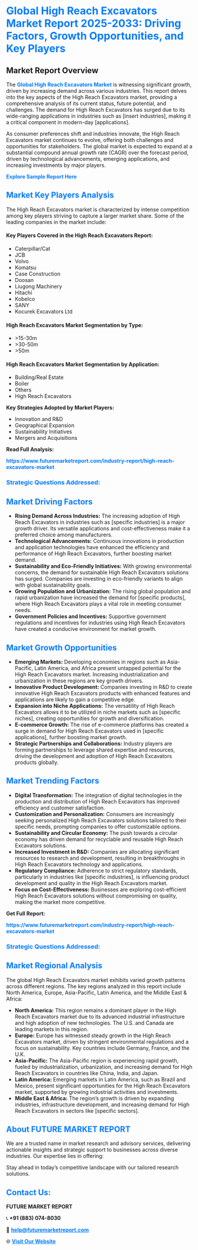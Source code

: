 <h1 style="color: #007BFF;">Global High Reach Excavators Market Report 2025-2033: Driving Factors, Growth Opportunities, and Key Players</h1>

<section id="overview">
<h2>Market Report Overview</h2>
<p>The <a href="https://www.futuremarketreport.com/industry-report/high-reach-excavators-market" style="color: #007BFF; text-decoration: none;"><strong>Global High Reach Excavators Market</strong></a> is witnessing significant growth, driven by increasing demand across various industries. This report delves into the key aspects of the High Reach Excavators market, providing a comprehensive analysis of its current status, future potential, and challenges. The demand for High Reach Excavators has surged due to its wide-ranging applications in industries such as [insert industries], making it a critical component in modern-day [applications].</p>
<p>As consumer preferences shift and industries innovate, the High Reach Excavators market continues to evolve, offering both challenges and opportunities for stakeholders. The global market is expected to expand at a substantial compound annual growth rate (CAGR) over the forecast period, driven by technological advancements, emerging applications, and increasing investments by major players.</p>
</section>

<section id="overview">
<p><a href="https://www.futuremarketreport.com/request-sample/reportId=127718" style="color: #007BFF; text-decoration: none;"><strong>Explore Sample Report Here</strong></a></p>
</section>

<section id="key-players">
<h2 style="color: #007BFF;">Market Key Players Analysis</h2>
<p>The High Reach Excavators market is characterized by intense competition among key players striving to capture a larger market share. Some of the leading companies in the market include:</p>
<h4>Key Players Covered in the High Reach Excavators Report:</h4>
<ul><li>Caterpillar/Cat</li><li>JCB</li><li>Volvo</li><li>Komatsu</li><li>Case Construction</li><li>Doosan</li><li>Liugong Machinery</li><li>Hitachi</li><li>Kobelco</li><li>SANY</li><li>Kocurek Excavators Ltd</li></ul>
<h4>High Reach Excavators Market Segmentation by Type:</h4>
<ul><li>&gt;15-30m</li><li>&gt;30-50m</li><li>&gt;50m</li></ul>

<h4>High Reach Excavators Market Segmentation by Application:</h4>
<ul><li>Building/Real Estate</li><li>Boiler</li><li>Others</li><li>High Reach Excavators</li></ul>
<p><strong>Key Strategies Adopted by Market Players:</strong></p>
<ul>
<li>Innovation and R&D</li>
<li>Geographical Expansion</li>
<li>Sustainability Initiatives</li>
<li>Mergers and Acquisitions</li>
</ul>
</section>

<section>
<p><strong>Read Full Analysis: </strong></p><a href="https://www.futuremarketreport.com/industry-report/high-reach-excavators-market" style="color: #007BFF; text-decoration: none;"><strong>https://www.futuremarketreport.com/industry-report/high-reach-excavators-market</strong></a>
<h3 style="color: #007BFF;">Strategic Questions Addressed:</h3>
</section>

<section id="driving-factors">
<h2 style="color: #007BFF;">Market Driving Factors</h2>
<ul>
<li><strong>Rising Demand Across Industries:</strong> The increasing adoption of High Reach Excavators in industries such as [specific industries] is a major growth driver. Its versatile applications and cost-effectiveness make it a preferred choice among manufacturers.</li>
<li><strong>Technological Advancements:</strong> Continuous innovations in production and application technologies have enhanced the efficiency and performance of High Reach Excavators, further boosting market demand.</li>
<li><strong>Sustainability and Eco-Friendly Initiatives:</strong> With growing environmental concerns, the demand for sustainable High Reach Excavators solutions has surged. Companies are investing in eco-friendly variants to align with global sustainability goals.</li>
<li><strong>Growing Population and Urbanization:</strong> The rising global population and rapid urbanization have increased the demand for [specific products], where High Reach Excavators plays a vital role in meeting consumer needs.</li>
<li><strong>Government Policies and Incentives:</strong> Supportive government regulations and incentives for industries using High Reach Excavators have created a conducive environment for market growth.</li>
</ul>
</section>

<section id="growth-opportunities">
<h2 style="color: #007BFF;">Market Growth Opportunities</h2>
<ul>
<li><strong>Emerging Markets:</strong> Developing economies in regions such as Asia-Pacific, Latin America, and Africa present untapped potential for the High Reach Excavators market. Increasing industrialization and urbanization in these regions are key growth drivers.</li>
<li><strong>Innovative Product Development:</strong> Companies investing in R&D to create innovative High Reach Excavators products with enhanced features and applications are likely to gain a competitive edge.</li>
<li><strong>Expansion into Niche Applications:</strong> The versatility of High Reach Excavators allows it to be utilized in niche markets such as [specific niches], creating opportunities for growth and diversification.</li>
<li><strong>E-commerce Growth:</strong> The rise of e-commerce platforms has created a surge in demand for High Reach Excavators used in [specific applications], further boosting market growth.</li>
<li><strong>Strategic Partnerships and Collaborations:</strong> Industry players are forming partnerships to leverage shared expertise and resources, driving the development and adoption of High Reach Excavators products globally.</li>
</ul>
</section>

<section id="trending-factors">
<h2 style="color: #007BFF;">Market Trending Factors</h2>
<ul>
<li><strong>Digital Transformation:</strong> The integration of digital technologies in the production and distribution of High Reach Excavators has improved efficiency and customer satisfaction.</li>
<li><strong>Customization and Personalization:</strong> Consumers are increasingly seeking personalized High Reach Excavators solutions tailored to their specific needs, prompting companies to offer customizable options.</li>
<li><strong>Sustainability and Circular Economy:</strong> The push towards a circular economy has driven demand for recyclable and reusable High Reach Excavators solutions.</li>
<li><strong>Increased Investment in R&D:</strong> Companies are allocating significant resources to research and development, resulting in breakthroughs in High Reach Excavators technology and applications.</li>
<li><strong>Regulatory Compliance:</strong> Adherence to strict regulatory standards, particularly in industries like [specific industries], is influencing product development and quality in the High Reach Excavators market.</li>
<li><strong>Focus on Cost-Effectiveness:</strong> Businesses are exploring cost-efficient High Reach Excavators solutions without compromising on quality, making the market more competitive.</li>
</ul>
</section>

<section>
<p><strong>Get Full Report: </strong></p><a href="https://www.futuremarketreport.com/industry-report/high-reach-excavators-market" style="color: #007BFF; text-decoration: none;"><strong>https://www.futuremarketreport.com/industry-report/high-reach-excavators-market</strong></a>
<h3 style="color: #007BFF;">Strategic Questions Addressed:</h3>
</section>


<section id="regional-analysis">
<h2 style="color: #007BFF;">Market Regional Analysis</h2>
<p>The global High Reach Excavators market exhibits varied growth patterns across different regions. The key regions analyzed in this report include North America, Europe, Asia-Pacific, Latin America, and the Middle East & Africa:</p>
<ul>
<li><strong>North America:</strong> This region remains a dominant player in the High Reach Excavators market due to its advanced industrial infrastructure and high adoption of new technologies. The U.S. and Canada are leading markets in this region.</li>
<li><strong>Europe:</strong> Europe has witnessed steady growth in the High Reach Excavators market, driven by stringent environmental regulations and a focus on sustainability. Key countries include Germany, France, and the U.K.</li>
<li><strong>Asia-Pacific:</strong> The Asia-Pacific region is experiencing rapid growth, fueled by industrialization, urbanization, and increasing demand for High Reach Excavators in countries like China, India, and Japan.</li>
<li><strong>Latin America:</strong> Emerging markets in Latin America, such as Brazil and Mexico, present significant opportunities for the High Reach Excavators market, supported by growing industrial activities and investments.</li>
<li><strong>Middle East & Africa:</strong> The region’s growth is driven by expanding industries, infrastructure development, and increasing demand for High Reach Excavators in sectors like [specific sectors].</li>
</ul>
</section>

<footer>
<h2 style="color: #007BFF;">About FUTURE MARKET REPORT</h2>
<p>We are a trusted name in market research and advisory services, delivering actionable insights and strategic support to businesses across diverse industries. Our expertise lies in offering:</p>

<p>Stay ahead in today’s competitive landscape with our tailored research solutions.</p>

<h2 style="color: #007BFF;">Contact Us:</h2>
<p><strong>FUTURE MARKET REPORT</strong></p>
<p>📞 <strong>+91 (883) 074-8030</strong></p>
<p>📧 <strong><a href="mailto:help@futuremarketreport.com" style="color: #007BFF;">help@futuremarketreport.com</a></strong></p>
<p>🌐 <strong><a href="https://www.futuremarketreport.com/" style="color: #007BFF;">Visit Our Website</a></strong></p>
</footer>